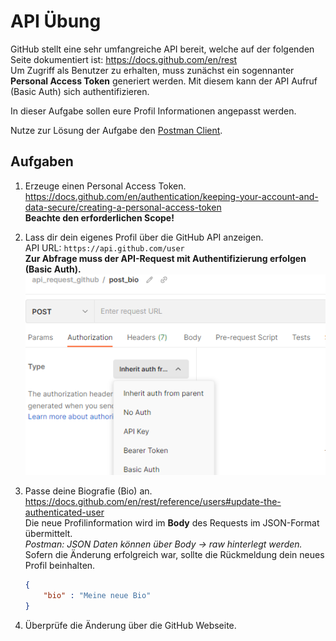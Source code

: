 # API Übung

GitHub stellt eine sehr umfangreiche API bereit, welche auf der folgenden Seite dokumentiert ist: https://docs.github.com/en/rest   
Um Zugriff als Benutzer zu erhalten, muss zunächst ein sogennanter **Personal Access Token** generiert werden. Mit diesem kann der API Aufruf (Basic Auth) sich authentifizieren.

In dieser Aufgabe sollen eure Profil Informationen angepasst werden.

Nutze zur Lösung der Aufgabe den [Postman Client](https://www.postman.com/product/rest-client/).

## Aufgaben

1. Erzeuge einen Personal Access Token.   
https://docs.github.com/en/authentication/keeping-your-account-and-data-secure/creating-a-personal-access-token   
**Beachte den erforderlichen Scope!**

2. Lass dir dein eigenes Profil über die GitHub API anzeigen.   
API URL: `https://api.github.com/user`   
**Zur Abfrage muss der API-Request mit Authentifizierung erfolgen (Basic Auth).**
![Postman](images//postman.png)

3. Passe deine Biografie (Bio) an.   
https://docs.github.com/en/rest/reference/users#update-the-authenticated-user   
Die neue Profilinformation wird im **Body** des Requests im JSON-Format übermittelt.   
*Postman: JSON Daten können über Body -> raw hinterlegt werden.*   
Sofern die Änderung erfolgreich war, sollte die Rückmeldung dein neues Profil beinhalten.
    ```json
    {
        "bio" : "Meine neue Bio"
    }
    ```

4. Überprüfe die Änderung über die GitHub Webseite.
